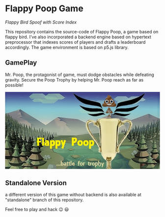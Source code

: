 # Flappy Poop Game

*Flappy Bird Spoof with Score Index*

This repository contains the source-code of Flappy Poop, a game based on flappy bird.
I've also incorporated a backend engine based on hypertext preprocessor that indexes scores of players and drafts a leaderboard accordingly.
The game environment is based on p5.js library.

## GamePlay

Mr. Poop, the protagonist of game, must dodge obstacles while defeating gravity.
Secure the Poop Trophy by helping Mr. Poop reach as far as possible!

![Flappy Poop Game Cover](https://github.com/ankitrai96/flappy-poop/blob/master/resource/front_face.jpg)

## Standalone Version

a different version of this game without backend is also available at "standalone" branch of this repository.

Feel free to play and hack :wink: :smiley:
